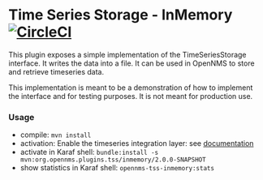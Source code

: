 # Time Series Storage - InMemory [![CircleCI](https://circleci.com/gh/opennms-forge/opennms-tss-plugin-inmemory.svg?style=svg)](https://circleci.com/gh/opennms-forge/opennms-tss-plugin-inmemory)

This plugin exposes a simple implementation of the TimeSeriesStorage interface.
It writes the data into a file.
It can be used in OpenNMS to store and retrieve timeseries data.

This implementation is meant to be a demonstration of how to implement the interface and for testing purposes.
It is not meant for production use.

### Usage
* compile: ``mvn install``
* activation: Enable the timeseries integration layer: see [documentation](https://docs.opennms.org/opennms/releases/26.1.0/guide-admin/guide-admin.html#ga-opennms-operation-timeseries)
* activate in Karaf shell: ``bundle:install -s mvn:org.opennms.plugins.tss/inmemory/2.0.0-SNAPSHOT``
* show statistics in Karaf shell: ``opennms-tss-inmemory:stats``

  
 



